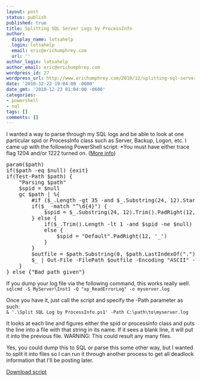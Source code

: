 ```yaml
---
layout: post
status: publish
published: true
title: Splitting SQL Server Logs by ProcessInfo
author:
  display_name: lotsahelp
  login: lotsahelp
  email: eric@erichumphrey.com
  url: ''
author_login: lotsahelp
author_email: eric@erichumphrey.com
wordpress_id: 27
wordpress_url: http://www.erichumphrey.com/2010/12/splitting-sql-server-logs-by-processinfo/
date: '2010-12-22 19:04:00 -0600'
date_gmt: '2010-12-23 01:04:00 -0600'
categories:
- powershell
- sql
tags: []
comments: []
---
```

<p>I wanted a way to parse through my SQL logs and be able to look at one particular spid or ProcessInfo class such as Server, Backup, Logon, etc. I came up with the following PowerShell script: *You must have either trace flag 1204 and/or 1222 turned on. (<a href="http://msdn.microsoft.com/en-us/library/ms178104.aspx">More info</a>)</p>
<pre lang="powershell">param($path)
if($path -eq $null) {exit}
if(Test-Path $path) {
    "Parsing $path"
    $spid = $null
    gc $path | %{
        #if ($_.Length -gt 35 -and $_.Substring(24, 12).StartsWith("spid")) {
        if($_ -match "^\d{4}") {
            $spid = $_.Substring(24, 12).Trim().PadRight(12, '_')
        } else {
            if($_.Trim().Length -lt 1 -and $spid -ne $null) {}
            else {
                $spid = "Default".PadRight(12, '_')
            }
        }
        $outfile = $path.Substring(0, $path.LastIndexOf(".")) + [string]::Format(".{0}.txt", $spid)
        $_ | Out-File -FilePath $outfile -Encoding "ASCII" -Append
    }
} else {"Bad path given"}</pre>
<p>If you dump your log file via the following command, this works really well.<br />
<code>sqlcmd -S MyServer\Inst1 -Q "xp_ReadErrorLog" -o myserver.log</code></p>
<p>Once you have it, just call the script and specify the -Path parameter as such:<br />
<code>&amp; '.\Split SQL Log by ProcessInfo.ps1' -Path C:\path\to\myserver.log</code></p>
<p>It looks at each line and figures either the spid or processinfo class and puts the line into a file with that string in its name. If it sees a blank line, it will put it into the previous file. WARNING: This could result any many files.</p>
<p>Yes, you could dump this to SQL or parse this some other way, but I wanted to split it into files so I can run it through another process to get all deadlock information that I'll be posting later.</p>
<p><a href="http://db.tt/sAlgYZ4">Download script</a></p>
